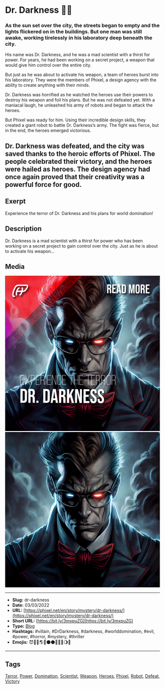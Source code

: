 # Dr. Darkness 🦹🏾
### As the sun set over the city, the streets began to empty and the lights flickered on in the buildings. But one man was still awake, working tirelessly in his laboratory deep beneath the city.

His name was Dr. Darkness, and he was a mad scientist with a thirst for power. For years, he had been working on a secret project, a weapon that would give him control over the entire city.

But just as he was about to activate his weapon, a team of heroes burst into his laboratory. They were the members of Phixel, a design agency with the ability to create anything with their minds.

Dr. Darkness was horrified as he watched the heroes use their powers to destroy his weapon and foil his plans. But he was not defeated yet. With a maniacal laugh, he unleashed his army of robots and began to attack the heroes.

But Phixel was ready for him. Using their incredible design skills, they created a giant robot to battle Dr. Darkness’s army. The fight was fierce, but in the end, the heroes emerged victorious.

Dr. Darkness was defeated, and the city was saved thanks to the heroic efforts of Phixel. The people celebrated their victory, and the heroes were hailed as heroes. The design agency had once again proved that their creativity was a powerful force for good.
------------
## Exerpt
Experience the terror of Dr. Darkness and his plans for world domination!
## Description
Dr. Darkness is a mad scientist with a thirst for power who has been working on a secret project to gain control over the city. Just as he is about to activate his weapon...
## Media
<img src="media/a88834c0/cover-dr-darkness.jpg" loading="lazy"><br>
<img src="media/60ca257f/dr.darkness.jpg" loading="lazy"><br>

------------
- **Slug:** dr-darkness
- **Date:** 03/03/2022
- **URL:** [https://phixel.net/en/story/mystery/dr-darkness/](https://phixel.net/en/story/mystery/dr-darkness/)
- **Short URL:** [https://bit.ly/3mxpuZG](https://bit.ly/3mxpuZG)
- **Type:** [Blog](#blog)
- **Hashtags:** #villain, #DrDarkness, #darkness, #worlddomination, #evil, #power, #horror, #mystery, #thriller
- **Emojis:** 😈🦹🏾🌎🖤🌑⚫🌆🥷🏾🌖🕍

------------
## Tags
[Terror](#terror), [Power](#power), [Domination](#domination), [Scientist](#scientist), [Weapon](#weapon), [Heroes](#heroes), [Phixel](#phixel), [Robot](#robot), [Defeat](#defeat), [Victory](#victory)
